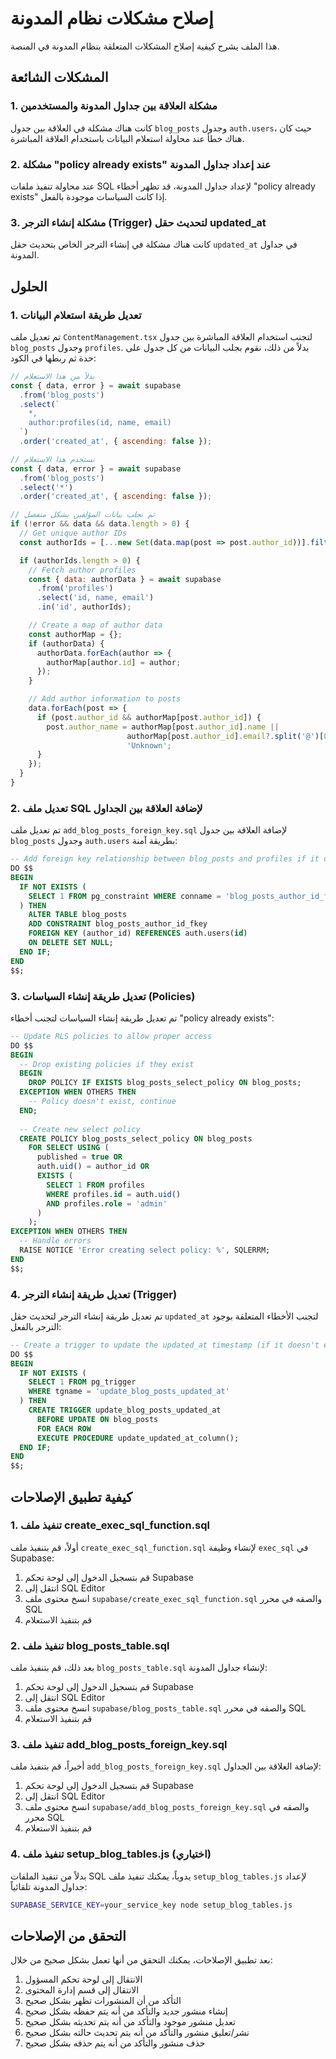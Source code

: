 # إصلاح مشكلات نظام المدونة

هذا الملف يشرح كيفية إصلاح المشكلات المتعلقة بنظام المدونة في المنصة.

## المشكلات الشائعة

### 1. مشكلة العلاقة بين جداول المدونة والمستخدمين

كانت هناك مشكلة في العلاقة بين جدول `blog_posts` وجدول `auth.users`، حيث كان هناك خطأ عند محاولة استعلام البيانات باستخدام العلاقة المباشرة.

### 2. مشكلة "policy already exists" عند إعداد جداول المدونة

عند محاولة تنفيذ ملفات SQL لإعداد جداول المدونة، قد تظهر أخطاء "policy already exists" إذا كانت السياسات موجودة بالفعل.

### 3. مشكلة إنشاء الترجر (Trigger) لتحديث حقل updated_at

كانت هناك مشكلة في إنشاء الترجر الخاص بتحديث حقل `updated_at` في جداول المدونة.

## الحلول

### 1. تعديل طريقة استعلام البيانات

تم تعديل ملف `ContentManagement.tsx` لتجنب استخدام العلاقة المباشرة بين جدول `blog_posts` وجدول `profiles`. بدلاً من ذلك، نقوم بجلب البيانات من كل جدول على حدة ثم ربطها في الكود:

```javascript
// بدلاً من هذا الاستعلام
const { data, error } = await supabase
  .from('blog_posts')
  .select(`
    *,
    author:profiles(id, name, email)
  `)
  .order('created_at', { ascending: false });

// نستخدم هذا الاستعلام
const { data, error } = await supabase
  .from('blog_posts')
  .select('*')
  .order('created_at', { ascending: false });

// ثم نجلب بيانات المؤلفين بشكل منفصل
if (!error && data && data.length > 0) {
  // Get unique author IDs
  const authorIds = [...new Set(data.map(post => post.author_id))].filter(Boolean);

  if (authorIds.length > 0) {
    // Fetch author profiles
    const { data: authorData } = await supabase
      .from('profiles')
      .select('id, name, email')
      .in('id', authorIds);

    // Create a map of author data
    const authorMap = {};
    if (authorData) {
      authorData.forEach(author => {
        authorMap[author.id] = author;
      });
    }

    // Add author information to posts
    data.forEach(post => {
      if (post.author_id && authorMap[post.author_id]) {
        post.author_name = authorMap[post.author_id].name || 
                          authorMap[post.author_id].email?.split('@')[0] || 
                          'Unknown';
      }
    });
  }
}
```

### 2. تعديل ملف SQL لإضافة العلاقة بين الجداول

تم تعديل ملف `add_blog_posts_foreign_key.sql` لإضافة العلاقة بين جدول `blog_posts` وجدول `auth.users` بطريقة آمنة:

```sql
-- Add foreign key relationship between blog_posts and profiles if it doesn't exist
DO $$
BEGIN
  IF NOT EXISTS (
    SELECT 1 FROM pg_constraint WHERE conname = 'blog_posts_author_id_fkey'
  ) THEN
    ALTER TABLE blog_posts
    ADD CONSTRAINT blog_posts_author_id_fkey
    FOREIGN KEY (author_id) REFERENCES auth.users(id)
    ON DELETE SET NULL;
  END IF;
END
$$;
```

### 3. تعديل طريقة إنشاء السياسات (Policies)

تم تعديل طريقة إنشاء السياسات لتجنب أخطاء "policy already exists":

```sql
-- Update RLS policies to allow proper access
DO $$
BEGIN
  -- Drop existing policies if they exist
  BEGIN
    DROP POLICY IF EXISTS blog_posts_select_policy ON blog_posts;
  EXCEPTION WHEN OTHERS THEN
    -- Policy doesn't exist, continue
  END;
  
  -- Create new select policy
  CREATE POLICY blog_posts_select_policy ON blog_posts
    FOR SELECT USING (
      published = true OR
      auth.uid() = author_id OR
      EXISTS (
        SELECT 1 FROM profiles
        WHERE profiles.id = auth.uid()
        AND profiles.role = 'admin'
      )
    );
EXCEPTION WHEN OTHERS THEN
  -- Handle errors
  RAISE NOTICE 'Error creating select policy: %', SQLERRM;
END
$$;
```

### 4. تعديل طريقة إنشاء الترجر (Trigger)

تم تعديل طريقة إنشاء الترجر لتحديث حقل `updated_at` لتجنب الأخطاء المتعلقة بوجود الترجر بالفعل:

```sql
-- Create a trigger to update the updated_at timestamp (if it doesn't exist)
DO $$
BEGIN
  IF NOT EXISTS (
    SELECT 1 FROM pg_trigger 
    WHERE tgname = 'update_blog_posts_updated_at'
  ) THEN
    CREATE TRIGGER update_blog_posts_updated_at
      BEFORE UPDATE ON blog_posts
      FOR EACH ROW
      EXECUTE PROCEDURE update_updated_at_column();
  END IF;
END
$$;
```

## كيفية تطبيق الإصلاحات

### 1. تنفيذ ملف create_exec_sql_function.sql

أولاً، قم بتنفيذ ملف `create_exec_sql_function.sql` لإنشاء وظيفة `exec_sql` في Supabase:

1. قم بتسجيل الدخول إلى لوحة تحكم Supabase
2. انتقل إلى SQL Editor
3. انسخ محتوى ملف `supabase/create_exec_sql_function.sql` والصقه في محرر SQL
4. قم بتنفيذ الاستعلام

### 2. تنفيذ ملف blog_posts_table.sql

بعد ذلك، قم بتنفيذ ملف `blog_posts_table.sql` لإنشاء جداول المدونة:

1. قم بتسجيل الدخول إلى لوحة تحكم Supabase
2. انتقل إلى SQL Editor
3. انسخ محتوى ملف `supabase/blog_posts_table.sql` والصقه في محرر SQL
4. قم بتنفيذ الاستعلام

### 3. تنفيذ ملف add_blog_posts_foreign_key.sql

أخيراً، قم بتنفيذ ملف `add_blog_posts_foreign_key.sql` لإضافة العلاقة بين الجداول:

1. قم بتسجيل الدخول إلى لوحة تحكم Supabase
2. انتقل إلى SQL Editor
3. انسخ محتوى ملف `supabase/add_blog_posts_foreign_key.sql` والصقه في محرر SQL
4. قم بتنفيذ الاستعلام

### 4. تنفيذ ملف setup_blog_tables.js (اختياري)

بدلاً من تنفيذ الملفات SQL يدوياً، يمكنك تنفيذ ملف `setup_blog_tables.js` لإعداد جداول المدونة تلقائياً:

```bash
SUPABASE_SERVICE_KEY=your_service_key node setup_blog_tables.js
```

## التحقق من الإصلاحات

بعد تطبيق الإصلاحات، يمكنك التحقق من أنها تعمل بشكل صحيح من خلال:

1. الانتقال إلى لوحة تحكم المسؤول
2. الانتقال إلى قسم إدارة المحتوى
3. التأكد من أن المنشورات تظهر بشكل صحيح
4. إنشاء منشور جديد والتأكد من أنه يتم حفظه بشكل صحيح
5. تعديل منشور موجود والتأكد من أنه يتم تحديثه بشكل صحيح
6. نشر/تعليق منشور والتأكد من أنه يتم تحديث حالته بشكل صحيح
7. حذف منشور والتأكد من أنه يتم حذفه بشكل صحيح
